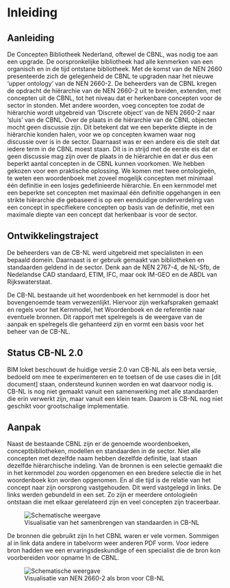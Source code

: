 # Inleiding

## Aanleiding
De Concepten Bibliotheek Nederland, oftewel de CBNL, was nodig toe aan een upgrade. De oorspronkelijke bibliotheek had alle kenmerken van een organisch en in de tijd ontstane bibliotheek. Met de komst van de NEN 2660 presenteerde zich de gelegenheid de CBNL te upgraden naar het nieuwe ‘upper ontology’ van de NEN 2660-2. De beheerders van de CBNL kregen de opdracht de hiërarchie van de NEN 2660-2 uit te breiden, extenden, met concepten uit de CBNL, tot het niveau dat er herkenbare concepten voor de sector in stonden. Met andere woorden, voeg concepten toe zodat de hiërarchie wordt uitgebreid van ‘Discrete object’ van de NEN 2660-2 naar ‘sluis’ van de CBNL.
Over de plaats in de hiërarchie van de CBNL objecten mocht geen discussie zijn. Dit betekent dat we een beperkte diepte in de hiërarchie konden halen, voor we op concepten kwamen waar nog discussie over is in de sector.
Daarnaast was er een andere eis die stelt dat iedere term in de CBNL moest staan. Dit is in strijd met de eerste eis dat er geen discussie mag zijn over de plaats in de hiërarchie en dat er dus een beperkt aantal concepten in de CBNL kunnen voorkomen.
We hebben gekozen voor een praktische oplossing. We komen met twee ontologieën, te weten een woordenboek met zoveel mogelijk concepten met minimaal één definitie in een losjes gedefinieerde hiërarchie. En een kernmodel met een beperkte set concepten met maximaal één definitie opgehangen in een strikte hiërarchie die gebaseerd is op een eenduidige onderverdeling van een concept in specifiekere concepten op basis van de definitie, met een maximale diepte van een concept dat herkenbaar is voor de sector.


## Ontwikkelingstraject
De beheerders van de CB-NL werd uitgebreid met specialisten in een bepaald domein. Daarnaast is er gebruik gemaakt van bibliotheken en standaarden geldend in de sector. Denk aan de NEN 2767-4, de NL-Sfb, de Nedelandse CAD standaard, ETIM, IFC, maar ook IM-GEO en de ABDL van Rijkswaterstaat.

De CB-NL bestaande uit het woordenboek en het kernmodel is door het bovengenoemde team verwezenlijkt. Hiervoor zijn werkafspraken gemaakt en regels voor het Kernmodel, het Woordenboek en de referentie naar eventuele bronnen. Dit rapport met spelregels is de weergave van de aanpak en spelregels die gehanteerd zijn en vormt een basis voor het beheer van de CB-NL.

## Status CB-NL 2.0
BIM loket beschouwt de huidige versie 2.0 van CB-NL als een beta versie, bedoeld om mee te experimenteren en te toetsen of de use cases die in [dit document] staan, ondersteund kunnen worden en wat daarvoor nodig is. CB-NL is nog niet gemaakt vanuit een samenwerking met alle standaarden die erin verwerkt zijn, maar vanuit een klein team. Daarom is CB-NL nog niet geschikt voor grootschalige implementatie.

## Aanpak
Naast de bestaande CBNL zijn er de genoemde woordenboeken, conceptbibliotheken, modellen en standaarden in de sector. Niet alle concepten met dezelfde naam hebben dezelfde definitie, laat staan dezelfde hiërarchische indeling. Van de bronnen is een selectie gemaakt die in het kernmodel zou worden opgenomen en een bredere selectie die in het woordenboek kon worden opgenomen. En al die tijd is de relatie van het concept naar zijn oorsprong vastgehouden. Dit werd vastgelegd in links. De links werden gebundeld in een set. Zo zijn er meerdere ontologieën ontstaan die met elkaar gerelateerd zijn en veel concepten zijn traceerbaar.

<figure id="figure">
  <img src="h/media/trechter.png" alt="Schematische weergave" />
  <figcaption>Visualisatie van het samenbrengen van standaarden in CB-NL</figcaption>
</figure>

De bronnen die gebruikt zijn In het CBNL waren er vele vormen. Sommigen al in link data andere in tabelvorm weer anderen PDF vorm. Voor iedere bron hadden we een ervaringsdeskundige of een specialist die de bron kon voorbereiden voor opname In de CBNL.

<figure id="figure">
  <img src="h/media/bronnencb-nl.png" alt="Schematische weergave" />
  <figcaption>Visualisatie van NEN 2660-2 als bron voor CB-NL</figcaption>
</figure>

